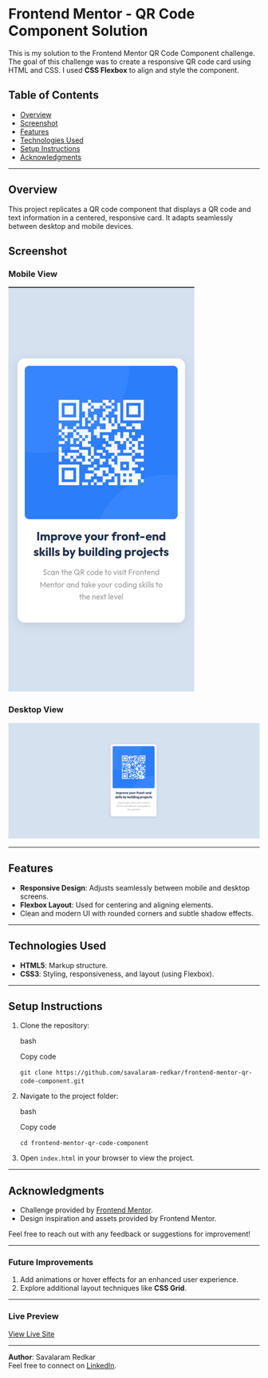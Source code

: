 
# Frontend Mentor - QR Code Component Solution

This is my solution to the Frontend Mentor QR Code Component challenge. The goal of this challenge was to create a responsive QR code card using HTML and CSS. I used **CSS Flexbox** to align and style the component.

## Table of Contents

-   [Overview](#overview)
-   [Screenshot](#screenshot)
-   [Features](#features)
-   [Technologies Used](#technologies-used)
-   [Setup Instructions](#setup-instructions)
-   [Acknowledgments](#acknowledgments)

----------

## Overview

This project replicates a QR code component that displays a QR code and text information in a centered, responsive card. It adapts seamlessly between desktop and mobile devices.

## Screenshot

### Mobile View 
![Mobile View ](./mobile-view.png)

### Desktop View 
![Desktop View](./desktop-view.png)

----------

## Features

-   **Responsive Design**: Adjusts seamlessly between mobile and desktop screens.
-   **Flexbox Layout**: Used for centering and aligning elements.
-   Clean and modern UI with rounded corners and subtle shadow effects.

----------

## Technologies Used

-   **HTML5**: Markup structure.
-   **CSS3**: Styling, responsiveness, and layout (using Flexbox).

----------

## Setup Instructions

1.  Clone the repository:
    
    bash
    
    Copy code
    
    `git clone https://github.com/savalaram-redkar/frontend-mentor-qr-code-component.git` 
    
2.  Navigate to the project folder:
    
    bash
    
    Copy code
    
    `cd frontend-mentor-qr-code-component` 
    
3.  Open `index.html` in your browser to view the project.

----------

## Acknowledgments

-   Challenge provided by [Frontend Mentor](https://www.frontendmentor.io/).
-   Design inspiration and assets provided by Frontend Mentor.

Feel free to reach out with any feedback or suggestions for improvement!

----------

### Future Improvements

1.  Add animations or hover effects for an enhanced user experience.
2.  Explore additional layout techniques like **CSS Grid**.

----------

### Live Preview

[View Live Site](https://savalaram-redkar.github.io/frontend-mentor-qr-code-component/)  

----------

**Author**: Savalaram Redkar  
Feel free to connect on [LinkedIn](https://www.linkedin.com/in/savalaram-redkar). 